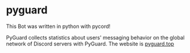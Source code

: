 # pyguard
This Bot was written in python with pycord!

PyGuard collects statistics about users' messaging behavior on the global network of Discord servers with PyGuard.
The website is [pyguard.top](https://pyguard.arbs09.dev)
